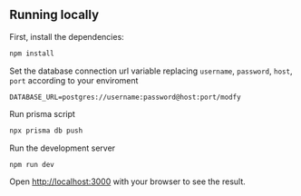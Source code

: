 ## Running locally

First, install the dependencies:

```bash
npm install
```

Set the database connection url variable replacing `username`, `password`, `host`, `port` according to your enviroment
```env
DATABASE_URL=postgres://username:password@host:port/modfy
```

Run prisma script
```bash
npx prisma db push
```

Run the development server
```bash
npm run dev
```

Open [http://localhost:3000](http://localhost:3000) with your browser to see the result.
